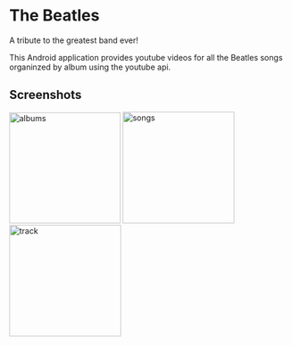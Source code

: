 # The Beatles

A tribute to the greatest band ever!

This Android application provides youtube videos for all the Beatles songs organinzed by album using the youtube api.

## Screenshots

<img width="199" alt="albums" src="https://user-images.githubusercontent.com/49875693/222740564-d223ae9f-2401-4ae0-baf0-36a90a597917.png">
<img width="200" alt="songs" src="https://user-images.githubusercontent.com/49875693/222740624-3283e597-d0a6-418e-b469-539f45d25909.png">
<img width="200" alt="track" src="https://user-images.githubusercontent.com/49875693/222740660-0a11e030-445a-44d4-bde4-41edd9d6f5be.png">
